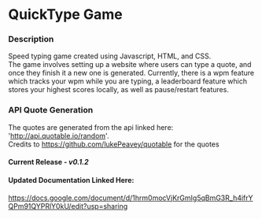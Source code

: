 # QuickType Game

### Description

Speed typing game created using Javascript, HTML, and CSS.  
The game involves setting up a website where users can type a quote, and once they finish it a new one is generated.
Currently, there is a wpm feature which tracks your wpm while you are typing, a leaderboard feature which stores your highest scores locally, as well as pause/restart features.

### API Quote Generation

The quotes are generated from the api linked here: 'http://api.quotable.io/random'.  
Credits to https://github.com/lukePeavey/quotable for the quotes

#### Current Release - *v0.1.2*
#### Updated Documentation Linked Here: 
https://docs.google.com/document/d/1hrm0mocVjKrGmIg5qBmG3R_h4ifrYQPm91QYPRlY0kU/edit?usp=sharing
